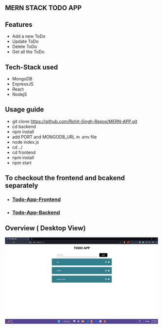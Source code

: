 ## MERN STACK TODO APP

## Features

- Add a new ToDo
- Update ToDo
- Delete ToDo
- Get all the ToDo

## Tech-Stack used

- MongoDB
- ExpressJS
- React
- NodejS

## Usage guide

- git clone https://github.com/Rohit-Singh-Repos/MERN-APP.git
- cd backend
- npm install
- add PORT and MONGODB_URL in .env file
- node index.js
- cd ../
- cd frontend
- npm install
- npm start

## To checkout the frontend and bcakend separately

- ### [Todo-App-Frontend](https://github.com/abhijitnr/Todo-App-Frontend)
- ### [Todo-App-Backend](https://github.com/abhijitnr/Todo-App-Backend)

## Overview ( Desktop View)

![desktop](./frontend/assets/desktop.png)
